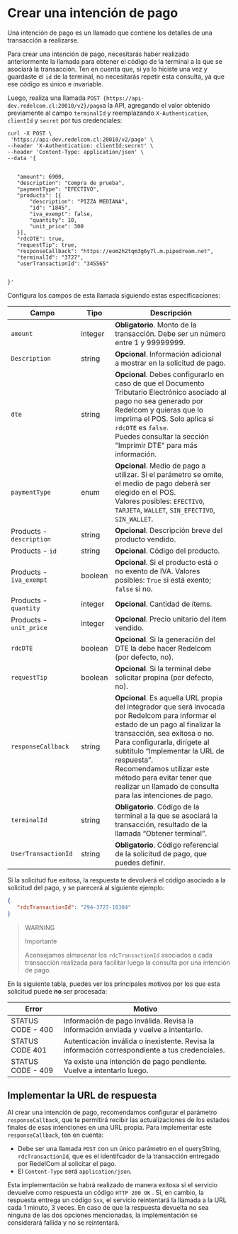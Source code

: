 # Crear una intención de pago

Una intención de pago es un llamado que contiene los detalles de una transacción a realizarse.

Para crear una intención de pago, necesitarás haber realizado anteriormente la llamada para obtener el código de la terminal a la que se asociará la transacción. Ten en cuenta que, si ya lo hiciste una vez y guardaste el `id` de la terminal, no necesitarás repetir esta consulta, ya que ese código es único e invariable.

Luego, realiza una llamada `POST {https://api-dev.redelcom.cl:20010/v2}/pago`a la API, agregando el valor obtenido previamente al campo `terminalId` y reemplazando `X-Authentication`, `clientId` y `secret` por tus credenciales:

```curl
curl -X POST \
 'https://api-dev.redelcom.cl:20010/v2/pago' \
--header 'X-Authentication: clientId;secret' \
--header 'Content-Type: application/json' \
--data '{


   "amount": 6900,
   "description": "Compra de prueba",
   "paymentType": "EFECTIVO",
   "products": [{
       "description": "PIZZA MEDIANA",
       "id": "1845",
       "iva_exempt": false,
       "quantity": 10,
       "unit_price": 300
   }],
   "rdcDTE": true,
   "requestTip": true,
   "responseCallback": "https://eom2h2tqm3g6y7l.m.pipedream.net",
   "terminalId": "3727",
   "userTransactionId": "345565"


}'

```

Configura los campos de esta llamada siguiendo estas especificaciones:

| Campo | Tipo | Descripción |
|---|---|---|
| `amount` | integer | **Obligatorio**. Monto de la transacción. Debe ser un número entre 1 y 99999999. |
| `Description` | string | **Opcional**. Información adicional a mostrar en la solicitud de pago. |
| `dte` | string | **Opcional**. Debes configurarlo en caso de que el Documento Tributario Electrónico asociado al pago no sea generado por Redelcom y quieras que lo imprima el POS. Solo aplica si `rdcDTE` es `false`. <br>Puedes consultar la sección "Imprimir DTE" para más información. |
| `paymentType` | enum | **Opcional**. Medio de pago a utilizar. Si el parámetro se omite, el medio de pago deberá ser elegido en el POS. <br>Valores posibles: `EFECTIVO`, `TARJETA`, `WALLET`, `SIN_EFECTIVO`, `SIN_WALLET`. |
| Products - `description` | string | **Opcional**. Descripción breve del producto vendido. |
| Products - `id` | string | **Opcional**. Código del producto. |
| Products - `iva_exempt` | boolean | **Opcional**. Si el producto está o no exento de IVA. Valores posibles: `True` si está exento; `false` si no. |
| Products - `quantity` | integer | **Opcional**. Cantidad de ítems. |
| Products - `unit_price` | integer | **Opcional**. Precio unitario del ítem vendido. |
| `rdcDTE` | boolean | **Opcional**. Si la generación del DTE la debe hacer Redelcom (por defecto, no). |
| `requestTip` | boolean | **Opcional**. Si la terminal debe solicitar propina (por defecto, no). |
| `responseCallback` | string | **Opcional**. Es aquella URL propia del integrador que será invocada por Redelcom para informar el estado de un pago al finalizar la transacción, sea exitosa o no. Para configurarla, dirígete al subtítulo “Implementar la URL de respuesta”.<br>Recomendamos utilizar este método para evitar tener que realizar un llamado de consulta para las intenciones de pago. |
| `terminalId` | string | **Obligatorio**. Código de la terminal a la que se asociará la transacción, resultado de la  llamada “Obtener terminal”.  |
| `UserTransactionId` | string | **Obligatorio**. Código referencial de la solicitud de pago, que puedes definir. |


Si la solicitud fue exitosa, la respuesta te devolverá el código asociado a la solicitud del pago, y se parecerá al siguiente ejemplo: 

```json
{
   "rdcTransactionId": "294-3727-16384"
}

```


> WARNING
> 
> Importante
>
> Aconsejamos almacenar los `rdcTransactionId` asociados a cada transacción realizada para facilitar luego la consulta por una intención de pago.


En la siguiente tabla, puedes ver los principales motivos por los que esta solicitud puede **no** ser procesada:

| Error | Motivo |
|---|---|
| STATUS CODE - 400 | Información de pago inválida. Revisa la información enviada y vuelve a intentarlo. |
| STATUS CODE 401 | Autenticación inválida o inexistente. Revisa la información correspondiente a tus credenciales. |
| STATUS CODE - 409 | Ya existe una intención de pago pendiente. Vuelve a intentarlo luego. |



## Implementar la URL de respuesta

Al crear una intención de pago, recomendamos configurar el parámetro `responseCallback`, que te permitirá recibir las actualizaciones de los estados finales de esas intenciones en una URL propia. 
Para implementar este `responseCallback`, ten en cuenta:  
- Debe ser una llamada `POST` con un único parámetro en el queryString, `rdcTransactionId`, que es el identifcador de la transacción entregado por RedelCom al solicitar el pago.
- El `Content-Type` será `application/json`.

Esta implementación se habrá realizado de manera exitosa si el servicio devuelve como respuesta un código `HTTP 200 OK` . Si, en cambio, la respuesta entrega un código `5xx`, el servicio reintentará la llamada a la URL cada 1 minuto, 3 veces. 
En caso de que la respuesta devuelta no sea ninguna de las dos opciones mencionadas, la implementación se considerará fallida y no se reintentará.

